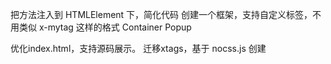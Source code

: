 把方法注入到 HTMLElement 下，简化代码
创建一个框架，支持自定义标签，不用类似 x-mytag 这样的格式
    Container
    Popup

优化index.html，支持源码展示。
迁移xtags，基于 nocss.js 创建

